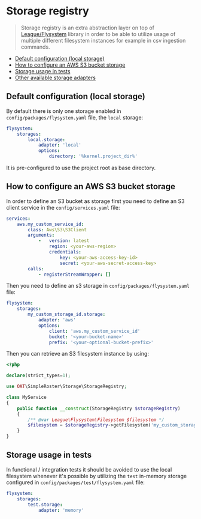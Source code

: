 # Storage registry

> Storage registry is an extra abstraction layer on top of [League/Flysystem](https://flysystem.thephpleague.com/v1/docs/) library
in order to be able to utilize usage of multiple different filesystem instances for example in csv ingestion commands.

- [Default configuration (local storage)](#default-configuration-local-storage)
- [How to configure an AWS S3 bucket storage](#how-to-configure-an-aws-s3-bucket-storage)
- [Storage usage in tests](#storage-usage-in-tests)
- [Other available storage adapters](https://github.com/thephpleague/flysystem-bundle#full-documentation)

## Default configuration (local storage)

By default there is only one storage enabled in `config/packages/flysystem.yaml` file, the `local` storage:

```yaml
flysystem:
    storages:
        local.storage:
            adapter: 'local'
            options:
                directory: '%kernel.project_dir%'
```

It is pre-configured to use the project root as base directory.

## How to configure an AWS S3 bucket storage

In order to define an S3 bucket as storage first you need to define an S3 client service in the `config/services.yaml` file:

```yaml
services:
    aws.my_custom_service_id:
        class: Aws\S3\S3Client
        arguments:
            -   version: latest
                region: <your-aws-region>
                credentials:
                    key: <your-aws-access-key-id>
                    secret: <your-aws-secret-access-key>
        calls:
            - registerStreamWrapper: []
```

Then you need to define an s3 storage in `config/packages/flysystem.yaml` file:

```yaml
flysystem:
    storages:
        my_custom_storage_id.storage:
            adapter: 'aws'
            options:
                client: 'aws.my_custom_service_id'
                bucket: '<your-bucket-name>'
                prefix: '<your-optional-bucket-prefix>'
```

Then you can retrieve an S3 filesystem instance by using:

```php
<?php

declare(strict_types=1);

use OAT\SimpleRoster\Storage\StorageRegistry;

class MyService
{
    public function __construct(StorageRegistry $storageRegistry)
    {
        /** @var League\Flysystem\Filesystem $filesystem */
        $filesystem = $storageRegistry->getFilesystem('my_custom_storage_id');
    }
}
```

## Storage usage in tests

In functional / integration tests it should be avoided to use the local filesystem whenever it's possible by utilizing the `test` 
in-memory storage configured in `config/packages/test/flysystem.yaml` file:

```yaml
flysystem:
    storages:
        test.storage:
            adapter: 'memory'
```
